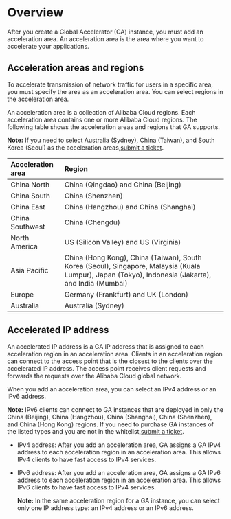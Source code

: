 # Overview

After you create a Global Accelerator \(GA\) instance, you must add an acceleration area. An acceleration area is the area where you want to accelerate your applications.

## Acceleration areas and regions

To accelerate transmission of network traffic for users in a specific area, you must specify the area as an acceleration area. You can select regions in the acceleration area.

An acceleration area is a collection of Alibaba Cloud regions. Each acceleration area contains one or more Alibaba Cloud regions. The following table shows the acceleration areas and regions that GA supports.

**Note:** If you need to select Australia \(Sydney\), China \(Taiwan\), and South Korea \(Seoul\) as the acceleration areas,[submit a ticket](https://workorder-intl.console.aliyun.com/?spm=5176.11182188.console-base-top.dworkorder.18ae4882n3v6ZW#/ticket/createIndex).

|Acceleration area|Region|
|:----------------|:-----|
|China North|China \(Qingdao\) and China \(Beijing\)|
|China South|China \(Shenzhen\)|
|China East|China \(Hangzhou\) and China \(Shanghai\)|
|China Southwest|China \(Chengdu\)|
|North America|US \(Silicon Valley\) and US \(Virginia\)|
|Asia Pacific|China \(Hong Kong\), China \(Taiwan\), South Korea \(Seoul\), Singapore, Malaysia \(Kuala Lumpur\), Japan \(Tokyo\), Indonesia \(Jakarta\), and India \(Mumbai\)|
|Europe|Germany \(Frankfurt\) and UK \(London\)|
|Australia|Australia \(Sydney\)|

## Accelerated IP address

An accelerated IP address is a GA IP address that is assigned to each acceleration region in an acceleration area. Clients in an acceleration region can connect to the access point that is the closest to the clients over the accelerated IP address. The access point receives client requests and forwards the requests over the Alibaba Cloud global network.

When you add an acceleration area, you can select an IPv4 address or an IPv6 address.

**Note:** IPv6 clients can connect to GA instances that are deployed in only the China \(Beijing\), China \(Hangzhou\), China \(Shanghai\), China \(Shenzhen\), and China \(Hong Kong\) regions. If you need to purchase GA instances of the listed types and you are not in the whitelist,[submit a ticket](https://workorder-intl.console.aliyun.com/?spm=5176.11182188.console-base-top.dworkorder.18ae4882n3v6ZW#/ticket/createIndex).

-   IPv4 address: After you add an acceleration area, GA assigns a GA IPv4 address to each acceleration region in an acceleration area. This allows IPv4 clients to have fast access to IPv4 services.
-   IPv6 address: After you add an acceleration area, GA assigns a GA IPv6 address to each acceleration region in an acceleration area. This allows IPv6 clients to have fast access to IPv4 services.

    **Note:** In the same acceleration region for a GA instance, you can select only one IP address type: an IPv4 address or an IPv6 address.


